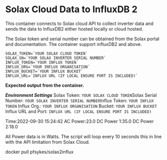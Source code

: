 # Solax Cloud Data to InfluxDB 2


This container connects to Solax cloud API to collect inverter data and sends the data to InfluxDB2  either hosted locally or cloud hosted.

The Solax token and serial number can be obtained  from the Solax portal and documentation. 
The container support influxDB2 and above.

```Environment-Setting 
SOLAX_TOKEN=`YOUR SOLAX CLOUD TOKEN`
SOLAX_SN=`YOUR SOLAX INVERTER SERIAL NUMBER`
INFLUX_TOKEN=`YOUR INFLUX TOKEN`
INFLUX_ORG=`YOUR INFLUX ORGANISATION`
INFLUX_BUCKET=`YOUR INFLUX BUCKET`
INFLUX_URL=`INFLUX URL (IF LOCAL ENSURE PORT IS INCLUDED)`
```


**Expected output from the container.**

***Environment Settings***
Solax Token: `YOUR SOLAX CLOUD TOKEN`Solax Serial Number: `YOUR SOLAX INVERTER SERIAL NUMBER`Influx Token: `YOUR INFLUX TOKEN` Influx Org.: `YOUR INFLUX ORGANISATION` Bucket: `YOUR INFLUX BUCKET` Influx URL and Port: `INFLUX URL (IF LOCAL ENSURE PORT IS INCLUDED)`

Time:2022-09-30 15:24:42
AC Power:23.0
DC Power 1:35.0
DC Power 2:18.0

All Power data is in Watts. The script will loop every 10 seconds this in line with the API limitation from Solax Cloud. 


docker pull pfsykes/solax2influx
